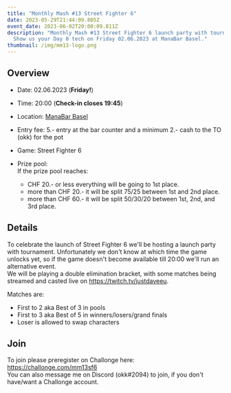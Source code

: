 ```yaml
---
title: "Monthly Mash #13 Street Fighter 6"
date: 2023-05-29T21:44:09.805Z
event_date: 2023-06-02T20:00:09.811Z
description: "Monthly Mash #13 Street Fighter 6 launch party with tournament.
  Show us your Day 0 tech on Friday 02.06.2023 at ManaBar Basel."
thumbnail: /img/mm13-logo.png
---
```

## Overview

* Date: 02.06.2023 (**Friday!**)
* Time: 20:00 (**Check-in closes 19:45**)
* Location: [ManaBar Basel](https://manabar.ch/)
* Entry fee: 5.- entry at the bar counter and a minimum 2.- cash to the TO (okk) for the pot
* Game: Street Fighter 6
* Prize pool:\
  If the prize pool reaches:

  * CHF 20.- or less everything will be going to 1st place.
  * more than CHF 20.- it will be split 75/25 between 1st and 2nd place.
  * more than CHF 60.- it will be split 50/30/20 between 1st, 2nd, and 3rd place.

## Details

To celebrate the launch of Street Fighter 6 we'll be hosting a launch party with tournament. Unfortunately we don't know at which time the game unlocks yet, so if the game doesn't become available till 20:00 we'll run an alternative event.\
We will be playing a double elimination bracket, with some matches being streamed and casted live on <https://twitch.tv/justdaveeu>.

Matches are:

* First to 2 aka Best of 3 in pools
* First to 3 aka Best of 5 in winners/losers/grand finals
* Loser is allowed to swap characters

## Join

To join please preregister on Challonge here: <https://challonge.com/mm13sf6>\
You can also message me on Discord (okk#2094) to join, if you don't have/want a Challonge account.